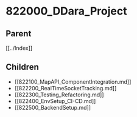 # 822000_DDara_Project

## Parent
[[../Index]]

## Children
- [[822100_MapAPI_ComponentIntegration.md]]
- [[822200_RealTimeSocketTracking.md]]
- [[822300_Testing_Refactoring.md]]
- [[822400_EnvSetup_CI-CD.md]]
- [[822500_BackendSetup.md]]
